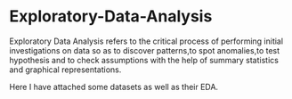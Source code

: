 # Exploratory-Data-Analysis
Exploratory Data Analysis refers to the critical process of performing initial investigations on data so as to discover patterns,to spot anomalies,to test hypothesis and to check assumptions with the help of summary statistics and graphical representations.

Here I have attached some datasets as well as their EDA.
